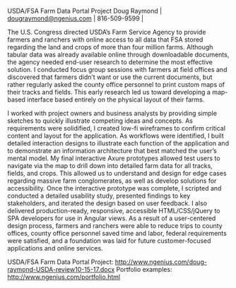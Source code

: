USDA/FSA Farm Data Portal Project
Doug Raymond | dougraymond@ngenius.com | 816-509-9599 | 

The U.S. Congress directed USDA’s Farm Service Agency to provide farmers and ranchers with online access to all data that FSA stored regarding the land and crops of more than four million farms. Although tabular data was already available online through downloadable documents, the agency needed end-user research to determine the most effective solution. I conducted focus group sessions with farmers at field offices and discovered that farmers didn’t want or use the current documents, but rather regularly asked the county office personnel to print custom maps of their tracks and fields. This early research led us toward developing a map-based interface based entirely on the physical layout of their farms.

I worked with project owners and business analysts by providing simple sketches to quickly illustrate competing ideas and concepts. As requirements were solidified, I created low-fi wireframes to confirm critical content and layout for the application. As workflows were identified, I built detailed interaction designs to illustrate each function of the application and to demonstrate an information architecture that best matched the user’s mental model. My final interactive Axure prototypes allowed test users to navigate via the map to drill down into detailed farm data for all tracks, fields, and crops. This allowed us to understand and design for edge cases regarding massive farm conglomerates, as well as develop solutions for accessibility. Once the interactive prototype was complete, I scripted and conducted a detailed usability study, presented findings to key stakeholders, and iterated the design based on user feedback. I also delivered production-ready, responsive, accessible HTML/CSS/jQuery to SPA developers for use in Angular views. As a result of a user-centered design process, farmers and ranchers were able to reduce trips to county offices, county office personnel saved time and labor, federal requirements were satisfied, and a foundation was laid for future customer-focused applications and online services.

USDA/FSA Farm Data Portal Project: http://www.ngenius.com/doug-raymond-USDA-review10-15-17.docx
Portfolio examples: http://www.ngenius.com/portfolio.html


 


 


